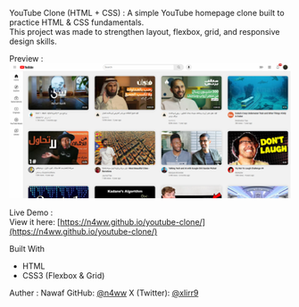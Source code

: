 YouTube Clone (HTML + CSS) :
    A simple YouTube homepage clone built to practice HTML & CSS fundamentals.  
    This project was made to strengthen layout, flexbox, grid, and responsive design skills.

Preview :
    ![Project Screenshot](image.png)

Live Demo :  
    View it here: [https://n4ww.github.io/youtube-clone/](https://n4ww.github.io/youtube-clone/)

Built With
- HTML
- CSS3 (Flexbox & Grid)

Auther :
    Nawaf
    GitHub: [@n4ww](https://github.com/n4ww)
    X (Twitter): [@xlirr9](https://x.com/xlirr9)